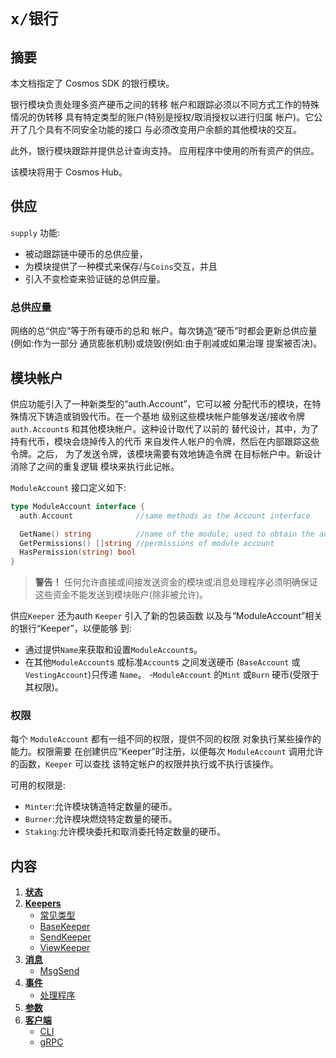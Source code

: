# `x/银行`

## 摘要

本文档指定了 Cosmos SDK 的银行模块。

银行模块负责处理多资产硬币之间的转移
帐户和跟踪必须以不同方式工作的特殊情况的伪转移
具有特定类型的账户(特别是授权/取消授权以进行归属
帐户)。它公开了几个具有不同安全功能的接口
与必须改变用户余额的其他模块的交互。

此外，银行模块跟踪并提供总计查询支持。
应用程序中使用的所有资产的供应。

该模块将用于 Cosmos Hub。

## 供应

`supply` 功能:

- 被动跟踪链中硬币的总供应量，
- 为模块提供了一种模式来保存/与`Coins`交互，并且
- 引入不变检查来验证链的总供应量。

### 总供应量

网络的总“供应”等于所有硬币的总和
帐户。每次铸造“硬币”时都会更新总供应量(例如:作为一部分
通货膨胀机制)或烧毁(例如:由于削减或如果治理
提案被否决)。

## 模块帐户

供应功能引入了一种新类型的“auth.Account”，它可以被
分配代币的模块，在特殊情况下铸造或销毁代币。在一个基地
级别这些模块帐户能够发送/接收令牌
`auth.Account`s 和其他模块帐户。这种设计取代了以前的
替代设计，其中，为了持有代币，模块会烧掉传入的代币
来自发件人帐户的令牌，然后在内部跟踪这些令牌。之后，
为了发送令牌，该模块需要有效地铸造令牌
在目标帐户中。新设计消除了之间的重复逻辑
模块来执行此记帐。

`ModuleAccount` 接口定义如下: 

```go
type ModuleAccount interface {
  auth.Account              //same methods as the Account interface

  GetName() string          //name of the module; used to obtain the address
  GetPermissions() []string //permissions of module account
  HasPermission(string) bool
}
```

> **警告！**
> 任何允许直接或间接发送资金的模块或消息处理程序必须明确保证这些资金不能发送到模块账户(除非被允许)。

供应`Keeper` 还为auth `Keeper` 引入了新的包装函数
以及与“ModuleAccount”相关的银行“Keeper”，以便能够
到:

- 通过提供`Name`来获取和设置`ModuleAccount`s。
- 在其他`ModuleAccount`s 或标准`Account`s 之间发送硬币
  (`BaseAccount` 或 `VestingAccount`)只传递 `Name`。
-`ModuleAccount` 的`Mint` 或`Burn` 硬币(受限于其权限)。

### 权限

每个 `ModuleAccount` 都有一组不同的权限，提供不同的权限
对象执行某些操作的能力。权限需要
在创建供应“Keeper”时注册，以便每次
`ModuleAccount` 调用允许的函数，`Keeper` 可以查找
该特定帐户的权限并执行或不执行该操作。

可用的权限是:

- `Minter`:允许模块铸造特定数量的硬币。
- `Burner`:允许模块燃烧特定数量的硬币。
- `Staking`:允许模块委托和取消委托特定数量的硬币。

## 内容

1. **[状态](01_state.md)**
2. **[Keepers](02_keepers.md)**
   - [常见类型](02_keepers.md#common-types)
   - [BaseKeeper](02_keepers.md#basekeeper)
   - [SendKeeper](02_keepers.md#sendkeeper)
   - [ViewKeeper](02_keepers.md#viewkeeper)
3. **[消息](03_messages.md)**
   - [MsgSend](03_messages.md#msgsend)
4. **[事件](04_events.md)**
   - [处理程序](04_events.md#handlers)
5. **[参数](05_params.md)**
6. **[客户端](06_client.md)**
    - [CLI](06_client.md#cli)
    - [gRPC](06_client.md#grpc) 